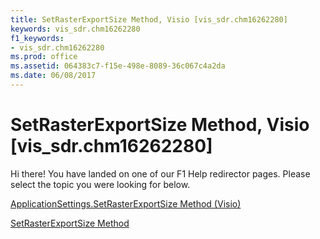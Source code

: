 ```yaml
---
title: SetRasterExportSize Method, Visio [vis_sdr.chm16262280]
keywords: vis_sdr.chm16262280
f1_keywords:
- vis_sdr.chm16262280
ms.prod: office
ms.assetid: 064383c7-f15e-498e-8089-36c067c4a2da
ms.date: 06/08/2017
---
```



# SetRasterExportSize Method, Visio [vis_sdr.chm16262280]

Hi there! You have landed on one of our F1 Help redirector pages. Please select the topic you were looking for below.

[ApplicationSettings.SetRasterExportSize Method (Visio)](http://msdn.microsoft.com/library/763157d2-014b-0aa4-7c55-a0fb71fb5e23%28Office.15%29.aspx)

[SetRasterExportSize Method](http://msdn.microsoft.com/library/7642ac36-b642-ce76-1da7-f34331d47478%28Office.15%29.aspx)


